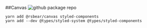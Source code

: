 ##Canvas
![github package repo](https://github.com/rsbear/canvas/workflows/Publish%20Canvas/badge.svg?branch=master)

```
yarn add @rsbear/canvas styled-components
yarn add --dev @types/styled-system @types/styled-components
```
